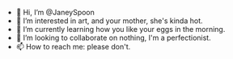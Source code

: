 - 👋 Hi, I’m @JaneySpoon
- 👀 I’m interested in art, and your mother, she's kinda hot.
- 🌱 I’m currently learning how you like your eggs in the morning.
- 💞️ I’m looking to collaborate on nothing, I'm a perfectionist.
- 📫 How to reach me: please don't.

<!---
JaneySpoon/JaneySpoon is a ✨ special ✨ repository because its `README.md` (this file) appears on your GitHub profile.
You can click the Preview link to take a look at your changes.
--->
